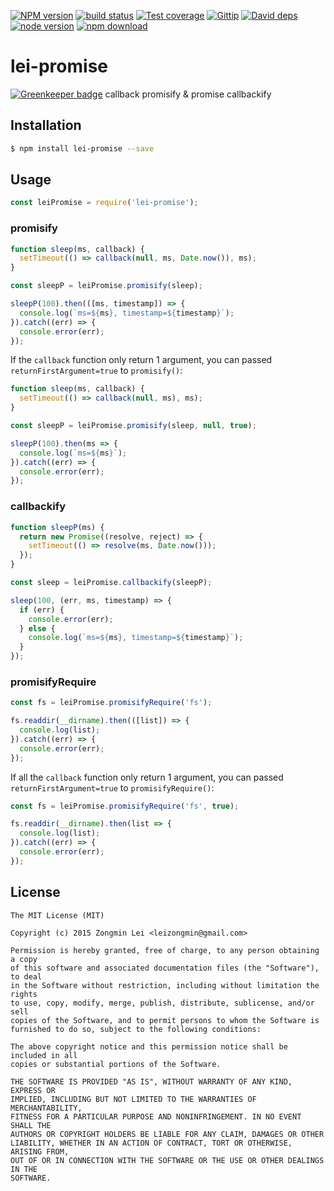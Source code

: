 [![NPM version][npm-image]][npm-url]
[![build status][travis-image]][travis-url]
[![Test coverage][coveralls-image]][coveralls-url]
[![Gittip][gittip-image]][gittip-url]
[![David deps][david-image]][david-url]
[![node version][node-image]][node-url]
[![npm download][download-image]][download-url]

[npm-image]: https://img.shields.io/npm/v/lei-promise.svg?style=flat-square
[npm-url]: https://npmjs.org/package/lei-promise
[travis-image]: https://img.shields.io/travis/leizongmin/node-lei-promise.svg?style=flat-square
[travis-url]: https://travis-ci.org/leizongmin/node-lei-promise
[coveralls-image]: https://img.shields.io/coveralls/leizongmin/node-lei-promise.svg?style=flat-square
[coveralls-url]: https://coveralls.io/r/leizongmin/node-lei-promise?branch=master
[gittip-image]: https://img.shields.io/gittip/leizongmin.svg?style=flat-square
[gittip-url]: https://www.gittip.com/leizongmin/
[david-image]: https://img.shields.io/david/leizongmin/node-lei-promise.svg?style=flat-square
[david-url]: https://david-dm.org/leizongmin/node-lei-promise
[node-image]: https://img.shields.io/badge/node.js-%3E=_0.10-green.svg?style=flat-square
[node-url]: http://nodejs.org/download/
[download-image]: https://img.shields.io/npm/dm/lei-promise.svg?style=flat-square
[download-url]: https://npmjs.org/package/lei-promise

# lei-promise

[![Greenkeeper badge](https://badges.greenkeeper.io/leizongmin/node-lei-promise.svg)](https://greenkeeper.io/)
callback promisify &amp; promise callbackify

## Installation

```bash
$ npm install lei-promise --save
```

## Usage

```javascript
const leiPromise = require('lei-promise');
```

### promisify

```javascript
function sleep(ms, callback) {
  setTimeout(() => callback(null, ms, Date.now()), ms);
}

const sleepP = leiPromise.promisify(sleep);

sleepP(100).then(([ms, timestamp]) => {
  console.log(`ms=${ms}, timestamp=${timestamp}`);
}).catch((err) => {
  console.error(err);
});
```

If the `callback` function only return 1 argument, you can passed `returnFirstArgument=true` to `promisify()`:

```javascript
function sleep(ms, callback) {
  setTimeout(() => callback(null, ms), ms);
}

const sleepP = leiPromise.promisify(sleep, null, true);

sleepP(100).then(ms => {
  console.log(`ms=${ms}`);
}).catch((err) => {
  console.error(err);
});
```

### callbackify

```javascript
function sleepP(ms) {
  return new Promise((resolve, reject) => {
    setTimeout(() => resolve(ms, Date.now()));
  });
}

const sleep = leiPromise.callbackify(sleepP);

sleep(100, (err, ms, timestamp) => {
  if (err) {
    console.error(err);
  } else {
    console.log(`ms=${ms}, timestamp=${timestamp}`);
  }
});
```

### promisifyRequire

```javascript
const fs = leiPromise.promisifyRequire('fs');

fs.readdir(__dirname).then(([list]) => {
  console.log(list);
}).catch((err) => {
  console.error(err);
});
```

If all the `callback` function only return 1 argument, you can passed `returnFirstArgument=true` to `promisifyRequire()`:

```javascript
const fs = leiPromise.promisifyRequire('fs', true);

fs.readdir(__dirname).then(list => {
  console.log(list);
}).catch((err) => {
  console.error(err);
});
```


## License

```
The MIT License (MIT)

Copyright (c) 2015 Zongmin Lei <leizongmin@gmail.com>

Permission is hereby granted, free of charge, to any person obtaining a copy
of this software and associated documentation files (the "Software"), to deal
in the Software without restriction, including without limitation the rights
to use, copy, modify, merge, publish, distribute, sublicense, and/or sell
copies of the Software, and to permit persons to whom the Software is
furnished to do so, subject to the following conditions:

The above copyright notice and this permission notice shall be included in all
copies or substantial portions of the Software.

THE SOFTWARE IS PROVIDED "AS IS", WITHOUT WARRANTY OF ANY KIND, EXPRESS OR
IMPLIED, INCLUDING BUT NOT LIMITED TO THE WARRANTIES OF MERCHANTABILITY,
FITNESS FOR A PARTICULAR PURPOSE AND NONINFRINGEMENT. IN NO EVENT SHALL THE
AUTHORS OR COPYRIGHT HOLDERS BE LIABLE FOR ANY CLAIM, DAMAGES OR OTHER
LIABILITY, WHETHER IN AN ACTION OF CONTRACT, TORT OR OTHERWISE, ARISING FROM,
OUT OF OR IN CONNECTION WITH THE SOFTWARE OR THE USE OR OTHER DEALINGS IN THE
SOFTWARE.
```
